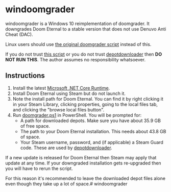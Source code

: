 # windoomgrader

windoomgrader is a Windows 10 reimplementation of doomgrader. It downgrades Doom Eternal to a stable version that does not use Denuvo Anti Cheat (DAC).

Linux users should use [the original doomgrader script](https://github.com/lpww/doomgrader) instead of this.

If you do not trust [this script](doomgrader.ps1) or you do not trust [depotdownloader](https://github.com/SteamRE/DepotDownloader) then **DO NOT RUN THIS**. The author assumes no responsibility whatsoever.

## Instructions

1. Install the latest [Microsoft .NET Core Runtime](https://dotnet.microsoft.com/download/dotnet-core/current/runtime).
1. Install Doom Eternal using Steam but do not launch it.
1. Note the install path for Doom Eternal. You can find it by right clicking it in your Steam Library, clicking properties, going to the local files tab, and clicking the "browse local files button".
1. Run [doomgrader.ps1](doomgrader.ps1) in PowerShell. You will be prompted for:
    - A path for downloaded depots. Make sure you have about 35.9 GB of free space.
    - The path to your Doom Eternal installation. This needs about 43.8 GB of space.
    - Your Steam username, password, and (if applicable) a Steam Guard code. These are used by [depotdownloader](https://github.com/SteamRE/DepotDownloader).

If a new update is released for Doom Eternal then Steam may apply that update at any time. If your downgraded installation gets re-upgraded then you will have to rerun the script.

For this reason it's recommended to leave the downloaded depot files alone even though they take up a lot of space.#   w i n d o o m g r a d e r  
 